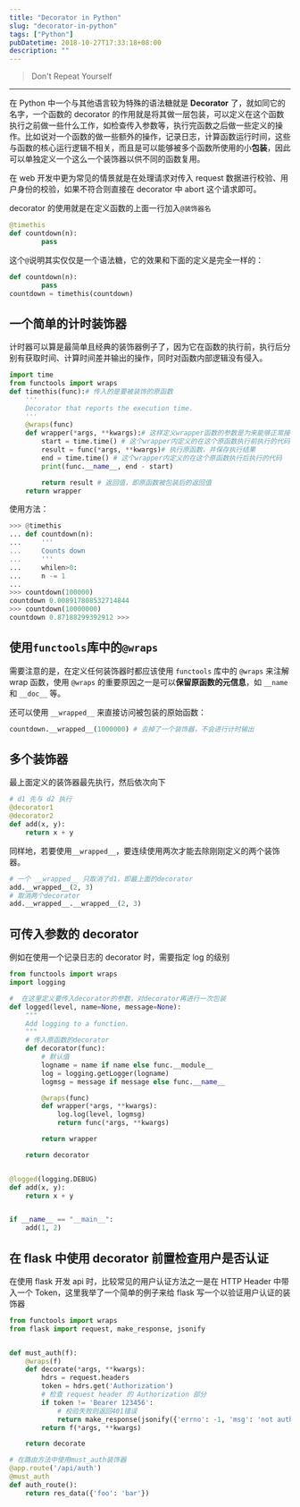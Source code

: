 ```yaml
---
title: "Decorator in Python"
slug: "decorator-in-python"
tags: ["Python"]
pubDatetime: 2018-10-27T17:33:18+08:00
description: ""
---
```


> Don't Repeat Yourself

---

在 Python 中一个与其他语言较为特殊的语法糖就是 **Decorator** 了，就如同它的名字，一个函数的 decorator 的作用就是将其做一层包装，可以定义在这个函数执行之前做一些什么工作，如检查传入参数等，执行完函数之后做一些定义的操作。比如说对一个函数的做一些额外的操作，记录日志，计算函数运行时间，这些与函数的核心运行逻辑不相关，而且是可以能够被多个函数所使用的小**包装**，因此可以单独定义一个这么一个装饰器以供不同的函数复用。

在 web 开发中更为常见的情景就是在处理请求对传入 request 数据进行校验、用户身份的校验，如果不符合则直接在 decorator 中 abort 这个请求即可。

decorator 的使用就是在定义函数的上面一行加入`@装饰器名`

```python
@timethis
def countdown(n):
		pass
```

这个`@`说明其实仅仅是一个语法糖，它的效果和下面的定义是完全一样的：

```python
def countdown(n):
		pass
countdown = timethis(countdown)
```

## 一个简单的计时装饰器

计时器可以算是最简单且经典的装饰器例子了，因为它在函数的执行前，执行后分别有获取时间、计算时间差并输出的操作，同时对函数内部逻辑没有侵入。

```python
import time
from functools import wraps
def timethis(func):# 传入的是要被装饰的原函数
    '''
    Decorator that reports the execution time.
    '''
    @wraps(func)
    def wrapper(*args, **kwargs):# 这样定义wrapper函数的参数是为来能够正常接收原函数的参数
        start = time.time() # 这个wrapper内定义的在这个原函数执行前执行的代码
        result = func(*args, **kwargs)# 执行原函数，并保存执行结果
        end = time.time() # 这个wrapper内定义的在这个原函数执行后执行的代码
        print(func.__name__, end - start)

        return result # 返回值，即原函数被包装后的返回值
    return wrapper
```

使用方法：

```python
>>> @timethis
... def countdown(n):
...     '''
...     Counts down
...     '''
...     whilen>0:
...     n -= 1
...
>>> countdown(100000)
countdown 0.008917808532714844
>>> countdown(10000000)
countdown 0.87188299392912 >>>
```

## 使用`functools`库中的`@wraps`

需要注意的是，在定义任何装饰器时都应该使用 `functools` 库中的 `@wraps` 来注解 wrap 函数，使用 `@wraps` 的重要原因之一是可以**保留原函数的元信息**，如 `__name` 和 `__doc__` 等。

还可以使用 `__wrapped__` 来直接访问被包装的原始函数：

```python
countdown.__wrapped__(1000000) # 去掉了一个装饰器，不会进行计时输出
```

## 多个装饰器

最上面定义的装饰器最先执行，然后依次向下

```python
# d1 先与 d2 执行
@decorator1
@decorator2
def add(x, y):
    return x + y
```

同样地，若要使用`__wrapped__`，要连续使用两次才能去除刚刚定义的两个装饰器。

```python
# 一个 __wrapped__ 只取消了d1，即最上面的decorator
add.__wrapped__(2, 3)
# 取消两个decorator
add.__wrapped__.__wrapped__(2, 3)
```

## 可传入参数的 decorator

例如在使用一个记录日志的 decorator 时，需要指定 log 的级别

```python
from functools import wraps
import logging

#  在这里定义要传入decorator的参数，对decorator再进行一次包装
def logged(level, name=None, message=None):
    """
    Add logging to a function.
    """
    # 传入原函数的decorator
    def decorator(func):
        # 默认值
        logname = name if name else func.__module__
        log = logging.getLogger(logname)
        logmsg = message if message else func.__name__

        @wraps(func)
        def wrapper(*args, **kwargs):
            log.log(level, logmsg)
            return func(*args, **kwargs)

        return wrapper

    return decorator


@logged(logging.DEBUG)
def add(x, y):
    return x + y


if __name__ == "__main__":
    add(1, 2)
```

## 在 flask 中使用 decorator 前置检查用户是否认证

在使用 flask 开发 api 时，比较常见的用户认证方法之一是在 HTTP Header 中带入一个 Token，这里我举了一个简单的例子来给 flask 写一个以验证用户认证的装饰器

```python
from functools import wraps
from flask import request, make_response, jsonify


def must_auth(f):
    @wraps(f)
    def decorate(*args, **kwargs):
        hdrs = request.headers
        token = hdrs.get('Authorization')
        # 检查 request header 的 Authorization 部分
        if token != 'Bearer 123456':
            # 校验失败则返回401错误
            return make_response(jsonify({'errno': -1, 'msg': 'not auth'}), 401)
        return f(*args, **kwargs)

    return decorate

# 在路由方法中使用must_auth装饰器
@app.route('/api/auth')
@must_auth
def auth_route():
    return res_data({'foo': 'bar'})
```
